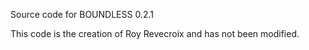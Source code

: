 Source code for BOUNDLESS 0.2.1

This code is the creation of Roy Revecroix and has not been modified.

